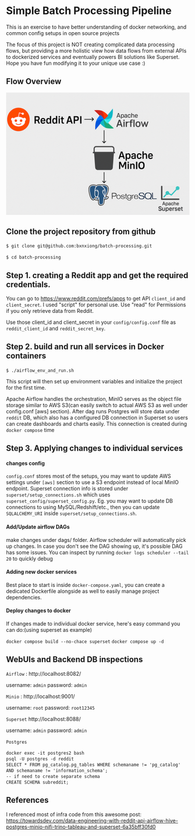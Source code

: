 # Simple Batch Processing Pipeline
This is an exercise to have better understanding of docker networking, and common config setups in open source projects

The focus of this project is NOT creating complicated data processing flows, but providing a more holistic view how data flows from external APIs to dockerized services and eventually powers BI solutions like Superset. Hope you have fun modifying it to your unique use case :)

## Flow Overview

![flow](updated_flow.png)

## Clone the project repository from github

`$ git clone git@github.com:bxnxiong/batch-processing.git`

`$ cd batch-processing`

## Step 1. creating a Reddit app and get the required credentials. 

You can go to https://www.reddit.com/prefs/apps to get API `client_id` and `client_secret`. I used "script" for personal use. Use "read" for Permissions if you only retrieve data from Reddit.

Use those client_id and client_secret in your `config/config.conf` file as `reddit_client_id` and `reddit_secret_key`.

## Step 2. build and run all services in Docker containers

`$ ./airflow_env_and_run.sh`

This script will then set up environment variables and initialize the project for the first time.

Apache Airflow handles the orchestration, MinIO serves as the object file storage similar to AWS S3(can easily switch to actual AWS S3 as well under config.conf [aws] section). After dag runs Postgres will store data under `reddit` DB, which also has a configured DB connection in Superset so users can create dashboards and charts easily. This connection is created during `docker compose` time

## Step 3. Applying changes to individual services

#### changes config
`config.conf` stores most of the setups, you may want to update AWS settings under `[aws]` section to use a S3 endpoint instead of local MinIO endpoint. 
Superset connection info is stored under `superset/setup_connections.sh` which uses `superset_config/superset_config.py`. Eg. you may want to update DB connections to using MySQL/Redshift/etc., then you can update `SQLALCHEMY_URI` inside `superset/setup_connections.sh`.

#### Add/Update airflow DAGs
make changes under dags/ folder. Airflow scheduler will automatically pick up changes. In case you don't see the DAG showing up, it's possible DAG has some issues. You can inspect by running `docker logs scheduler --tail 20` to quickly debug

#### Adding new docker services
Best place to start is inside `docker-compose.yaml`, you can create a dedicated Dockerfile alongside as well to easily manage project dependencies.

#### Deploy changes to docker
If changes made to individual docker service, here's easy command you can do:(using superset as example)

`docker compose build --no-chace superset`
`docker compose up -d`



## WebUIs and Backend DB inspections

`Airflow` : http://localhost:8082/

username: `admin` password: `admin`

`Minio` : http://localhost:9001/

username: `root` password: `root12345`

`Superset` http://localhost:8088/

username: `admin` password: `admin`


`Postgres`
```
docker exec -it postgres2 bash
psql -U postgres -d reddit
SELECT * FROM pg_catalog.pg_tables WHERE schemaname != 'pg_catalog' AND schemaname != 'information_schema';
-- if need to create separate schema
CREATE SCHEMA subreddit;
```

## References

I referenced most of infra code from this awesome post: https://towardsdev.com/data-engineering-with-reddit-api-airflow-hive-postgres-minio-nifi-trino-tableau-and-superset-6a35bff30fd0
